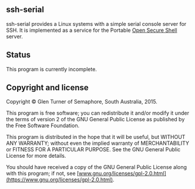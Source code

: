 ssh-serial
----------

ssh-serial provides a Linux systems with a simple serial console server for SSH.
It is implemented as a service for the Portable
[Open Secure Shell](http://www.openssh.com/)
server.


Status
------

This program is currently incomplete.


Copyright and license
---------------------

Copyright © Glen Turner of Semaphore, South Australia, 2015.

This program is free software; you can redistribute it and/or
modify it under the terms of version 2 of the GNU General Public License
as published by the Free Software Foundation.

This program is distributed in the hope that it will be useful,
but WITHOUT ANY WARRANTY; without even the implied warranty of
MERCHANTABILITY or FITNESS FOR A PARTICULAR PURPOSE.  See the
GNU General Public License for more details.

You should have received a copy of the GNU General Public License
along with this program; if not, see
[www.gnu.org/licenses/gpl-2.0.html](https://www.gnu.org/licenses/gpl-2.0.html).
